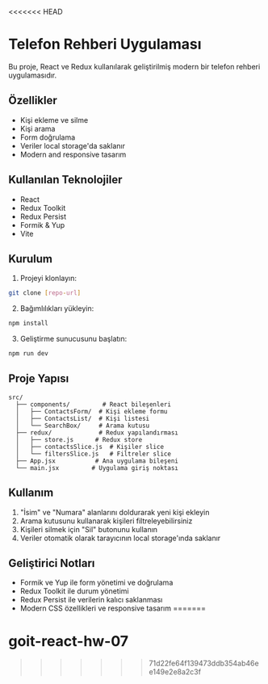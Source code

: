 <<<<<<< HEAD
# Telefon Rehberi Uygulaması

Bu proje, React ve Redux kullanılarak geliştirilmiş modern bir telefon rehberi uygulamasıdır.

## Özellikler

- Kişi ekleme ve silme
- Kişi arama
- Form doğrulama
- Veriler local storage'da saklanır
- Modern and responsive tasarım

## Kullanılan Teknolojiler

- React
- Redux Toolkit
- Redux Persist
- Formik & Yup
- Vite

## Kurulum

1. Projeyi klonlayın:
```bash
git clone [repo-url]
```

2. Bağımlılıkları yükleyin:
```bash
npm install
```

3. Geliştirme sunucusunu başlatın:
```bash
npm run dev
```

## Proje Yapısı

```
src/
  ├── components/         # React bileşenleri
  │   ├── ContactsForm/  # Kişi ekleme formu
  │   ├── ContactsList/  # Kişi listesi
  │   └── SearchBox/     # Arama kutusu
  ├── redux/             # Redux yapılandırması
  │   ├── store.js      # Redux store
  │   ├── contactsSlice.js  # Kişiler slice
  │   └── filtersSlice.js   # Filtreler slice
  ├── App.jsx           # Ana uygulama bileşeni
  └── main.jsx         # Uygulama giriş noktası
```

## Kullanım

1. "İsim" ve "Numara" alanlarını doldurarak yeni kişi ekleyin
2. Arama kutusunu kullanarak kişileri filtreleyebilirsiniz
3. Kişileri silmek için "Sil" butonunu kullanın
4. Veriler otomatik olarak tarayıcının local storage'ında saklanır

## Geliştirici Notları

- Formik ve Yup ile form yönetimi ve doğrulama
- Redux Toolkit ile durum yönetimi
- Redux Persist ile verilerin kalıcı saklanması
- Modern CSS özellikleri ve responsive tasarım
=======
# goit-react-hw-07
>>>>>>> 71d22fe64f139473ddb354ab46ee149e2e8a2c3f
